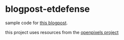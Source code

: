 # blogpost-etdefense

sample code for [this blogpost](https://sombriks.blogspot.com.br/2016/10/jogo-rapido-pixi-browserify-budo-pra.html).

this project uses resources from the [openpixels project](https://github.com/silveira/openpixels)
